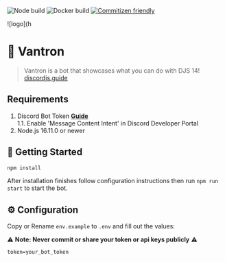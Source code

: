![Node build](https://github.com/eritislami/evobot/actions/workflows/node.yml/badge.svg)
![Docker build](https://github.com/eritislami/evobot/actions/workflows/docker.yml/badge.svg)
[![Commitizen friendly](https://img.shields.io/badge/commitizen-friendly-brightgreen.svg)](http://commitizen.github.io/cz-cli/)

![logo](h

# 🤖 Vantron

> Vantron is a bot that showcases what you can do with DJS 14! [discordjs.guide](https://discordjs.guide)

## Requirements

1. Discord Bot Token **[Guide](https://discordjs.guide/preparations/setting-up-a-bot-application.html#creating-your-bot)**  
1.1. Enable 'Message Content Intent' in Discord Developer Portal
2. Node.js 16.11.0 or newer

## 🚀 Getting Started

```sh
npm install
```

After installation finishes follow configuration instructions then run `npm run start` to start the bot.

## ⚙️ Configuration

Copy or Rename `env.example` to `.env` and fill out the values:

⚠️ **Note: Never commit or share your token or api keys publicly** ⚠️

```env
token=your_bot_token
```
